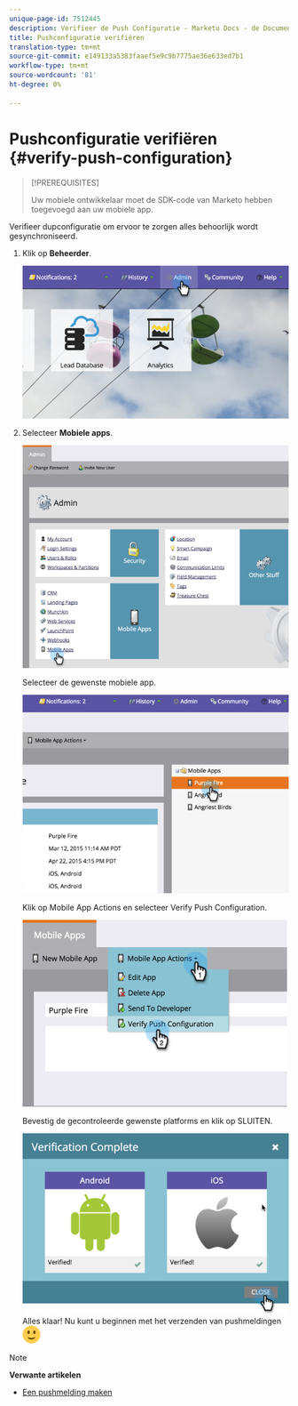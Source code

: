 ```yaml
---
unique-page-id: 7512445
description: Verifieer de Push Configuratie - Marketo Docs - de Documentatie van het Product
title: Pushconfiguratie verifiëren
translation-type: tm+mt
source-git-commit: e149133a5383faaef5e9c9b7775ae36e633ed7b1
workflow-type: tm+mt
source-wordcount: '81'
ht-degree: 0%

---
```



# Pushconfiguratie verifiëren {#verify-push-configuration}

>[!PREREQUISITES]
>
>Uw mobiele ontwikkelaar moet de SDK-code van Marketo hebben toegevoegd aan uw mobiele app.

Verifieer dupconfiguratie om ervoor te zorgen alles behoorlijk wordt gesynchroniseerd.

1. Klik op **Beheerder**.

   ![](assets/image2015-4-22-16-3a12-3a32.png)

1. Selecteer **Mobiele apps**.

   ![](assets/image2015-4-22-16-3a14-3a29.png)

   Selecteer de gewenste mobiele app.

   ![](assets/image2015-4-22-16-3a33-3a19.png)

   Klik op Mobile App Actions en selecteer Verify Push Configuration.

   ![](assets/image2015-4-22-17-3a25-3a8.png)

   Bevestig de gecontroleerde gewenste platforms en klik op SLUITEN.

   ![](assets/image2015-4-22-18-3a52-3a38.png)   Alles klaar! Nu kunt u beginnen met het verzenden van pushmeldingen ![(glimlach)](assets/smile.svg)

>[!NOTE]
>
>**Verwante artikelen**
>
>* [Een pushmelding maken](../../../product-docs/mobile-marketing/push-notifications/create-a-push-notification.md)

>



